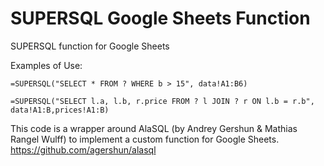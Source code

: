 # SUPERSQL Google Sheets Function
SUPERSQL function for Google Sheets

Examples of Use:
```
=SUPERSQL("SELECT * FROM ? WHERE b > 15", data!A1:B6)
```
```
=SUPERSQL("SELECT l.a, l.b, r.price FROM ? l JOIN ? r ON l.b = r.b", data!A1:B,prices!A1:B)
```

This code is a wrapper around AlaSQL (by Andrey Gershun & Mathias Rangel Wulff) to implement a custom function for Google Sheets.
https://github.com/agershun/alasql


